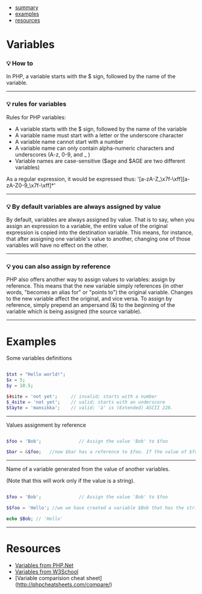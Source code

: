 
* [summary](#variables)
* [examples](#examples)
* [resources](#resources)

# Variables

### :bulb: **How to**
 
 In PHP, a variable starts with the $ sign, followed by the name of the variable.
 
 ----

### :bulb: **rules for variables**
 
Rules for PHP variables:
 
 * A variable starts with the $ sign, followed by the name of the variable
 * A variable name must start with a letter or the underscore character
 * A variable name cannot start with a number
 * A variable name can only contain alpha-numeric characters and underscores (A-z, 0-9, and _ )
 * Variable names are case-sensitive ($age and $AGE are two different variables)  
 
As a regular expression, it would be expressed thus: '[a-zA-Z_\x7f-\xff][a-zA-Z0-9_\x7f-\xff]*'
 
----
 
### :bulb: **By default variables are always assigned by value**
 
By default, variables are always assigned by value. That is to say, when you assign an expression to a variable, the entire value of the original expression is copied into the destination variable. This means, for instance, that after assigning one variable's value to another, changing one of those variables will have no effect on the other.
 
---- 
 
### :bulb: **you can also assign by reference**
 
PHP also offers another way to assign values to variables: assign by reference. This means that the new variable simply references (in other words, "becomes an alias for" or "points to") the original variable. Changes to the new variable affect the original, and vice versa.
To assign by reference, simply prepend an ampersand (&) to the beginning of the variable which is being assigned (the source variable). 

----

# Examples

Some variables definitions
 
 ```php
 
 $txt = "Hello world!";
 $x = 5;
 $y = 10.5;
 
 $4site = 'not yet';     // invalid; starts with a number
 $_4site = 'not yet';    // valid; starts with an underscore
 $täyte = 'mansikka';    // valid; 'ä' is (Extended) ASCII 228.
 
 ```
 
 ----
 
 Values assignment by reference
 
 ```php
 
 $foo = 'Bob';              // Assign the value 'Bob' to $foo
 
 $bar = &$foo;   //now $bar has a reference to $foo. If the value of $foo changes, $bar will have the new value
 
 ```
 
 ----
 
  Name of a variable generated from the value of another variables.
  
  (Note that this will work only if the value is a string).
 
 ```php
 
 $foo = 'Bob';              // Assign the value 'Bob' to $foo
 
 $$foo = 'Hello'; //we we have created a variable $Bob that has the string 'Hello' as value
 
 echo $Bob; // 'Hello'
 
 ```


---

# Resources

* [Variables from PHP.Net ](http://php.net/manual/en/language.variables.php)
* [Variables from W3School](http://www.w3schools.com/php/php_variables.asp)
 * [Variable comparision cheat sheet] (http://phpcheatsheets.com/compare/)


